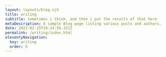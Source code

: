 ```yaml
---
layout: layouts/blog.njk
title: writing
subtitle: sometimes i think. and then i put the results of that here
metaDescription: A sample Blog page listing various posts and authors.
date: 2022-02-15T19:24:59.321Z
permalink: /writing/index.html
eleventyNavigation:
  key: writing
  order: 5
---
```


